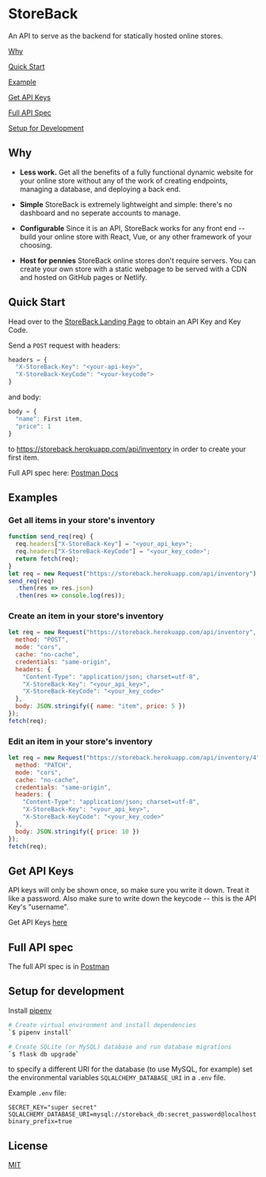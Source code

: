 # StoreBack

An API to serve as the backend for statically hosted online stores.

[Why](#why)

[Quick Start](#quick-start)

[Example](#examples)

[Get API Keys](#get-api-keys)

[Full API Spec](#full-api-spec)

[Setup for Development](#setup-for-development)

## Why

- **Less work.** Get all the benefits of a fully functional dynamic website for your online store without any of the work of creating endpoints, managing a database, and deploying a back end.

- **Simple** StoreBack is extremely lightweight and simple: there's no dashboard and no seperate accounts to manage.

- **Configurable** Since it is an API, StoreBack works for any front end -- build your online store with React, Vue, or any other framework of your choosing.

- **Host for pennies** StoreBack online stores don't require servers. You can create your own store with a static webpage to be served with a CDN and hosted on GitHub pages or Netlify.

## Quick Start

Head over to the [StoreBack Landing Page](https://rguan72.github.io/StoreBack-Landing-Page/) to obtain an API Key and Key Code.

Send a `POST` request with headers:

```javascript
headers = {
  "X-StoreBack-Key": "<your-api-key>",
  "X-StoreBack-KeyCode": "<your-keycode">
}
```

and body:

```javascript
body = {
  "name": First item,
  "price": 1
}
```

to https://storeback.herokuapp.com/api/inventory in order to create your first item.

Full API spec here: [Postman Docs](https://documenter.getpostman.com/view/7437194/S1a4YnbA?version=latest)

## Examples

### Get all items in your store's inventory

```javascript
function send_req(req) {
  req.headers["X-StoreBack-Key"] = "<your_api_key>";
  req.headers["X-StoreBack-KeyCode"] = "<your_key_code>";
  return fetch(req);
}
let req = new Request("https://storeback.herokuapp.com/api/inventory");
send_req(req)
  .then(res => res.json)
  .then(res => console.log(res));
```

### Create an item in your store's inventory

```javascript
let req = new Request("https://storeback.herokuapp.com/api/inventory", {
  method: "POST",
  mode: "cors",
  cache: "no-cache",
  credentials: "same-origin",
  headers: {
    "Content-Type": "application/json; charset=utf-8",
    "X-StoreBack-Key": "<your_api_key>",
    "X-StoreBack-KeyCode": "<your_key_code>"
  },
  body: JSON.stringify({ name: "item", price: 5 })
});
fetch(req);
```

### Edit an item in your store's inventory

```javascript
let req = new Request("https://storeback.herokuapp.com/api/inventory/4", {
  method: "PATCH",
  mode: "cors",
  cache: "no-cache",
  credentials: "same-origin",
  headers: {
    "Content-Type": "application/json; charset=utf-8",
    "X-StoreBack-Key": "<your_api_key>",
    "X-StoreBack-KeyCode": "<your_key_code>"
  },
  body: JSON.stringify({ price: 10 })
});
fetch(req);
```

## Get API Keys

API keys will only be shown once, so make sure you write it down. Treat it like a password.
Also make sure to write down the keycode -- this is the API Key's "username".

Get API Keys [here](https://rguan72.github.io/StoreBack-Landing-Page/)

## Full API spec

The full API spec is in [Postman](https://documenter.getpostman.com/view/7437194/S1a4YnbA?version=latest)

## Setup for development

Install [pipenv](https://github.com/pypa/pipenv)

```bash
# Create virtual environment and install dependencies
`$ pipenv install`

# Create SQLite (or MySQL) database and run database migrations
`$ flask db upgrade`
```

to specify a different URI for the database (to use MySQL, for example) set the environmental variables
`SQLALCHEMY_DATABASE_URI` in a `.env` file.

Example `.env` file:

```
SECRET_KEY="super secret"
SQLALCHEMY_DATABASE_URI=mysql://storeback_db:secret_password@localhost:3306/storedb?binary_prefix=true
```

## License

[MIT](./LICENSE)
